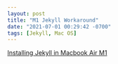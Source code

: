 ```yaml
---
layout: post
title: "M1 Jekyll Workaround"
date: "2021-07-01 00:29:42 -0700"
tags: [Jekyll, Mac OS]
---
```


[Installing Jekyll in Macbook Air M1](https://alexmanrique.com/blog/development/2021/02/05/using-jekyll-in-macbook-air-m1.html)